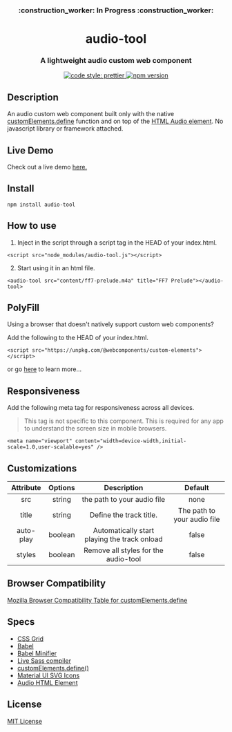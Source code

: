 <h3 align="center">:construction_worker: In Progress :construction_worker:</p>

<h1 align="center">audio-tool</h1>

<h3 align="center">A lightweight audio custom web component</h3>

<p align="center">
    <a href="https://prettier.io">
        <img alt="code style: prettier" src="https://img.shields.io/badge/code_style-prettier-ff69b4.svg?style=flat-square">
    </a>
    <a href="https://www.npmjs.com/package/prettier">
        <img alt="npm version" src="https://img.shields.io/npm/v/prettier.svg?style=flat-square">
    </a>
</p>

## Description

An audio custom web component built only with the native [customElements.define](https://developer.mozilla.org/en-US/docs/Web/API/CustomElementRegistry/define) function and on top of the [HTML Audio element](https://developer.mozilla.org/en-US/docs/Web/HTML/Element/audio). No javascript library or framework attached.

## Live Demo

Check out a live demo [here.](http://www.kevinmlogan.com/audio-tool/)

## Install

```
npm install audio-tool
```

## How to use

1. Inject in the script through a script tag in the HEAD of your index.html.

```
<script src="node_modules/audio-tool.js"></script>
```

2. Start using it in an html file.

```
<audio-tool src="content/ff7-prelude.m4a" title="FF7 Prelude"></audio-tool>
```

## PolyFill

Using a browser that doesn't natively support custom web components?

Add the following to the HEAD of your index.html.

```
<script src="https://unpkg.com/@webcomponents/custom-elements"></script>
```

or go [here](https://github.com/webcomponents/custom-elements) to learn more...

## Responsiveness

Add the following meta tag for responsiveness across all devices.

> This tag is not specific to this component. This is required for any app to understand the screen size in mobile browsers.

```
<meta name="viewport" content="width=device-width,initial-scale=1.0,user-scalable=yes" />
```

## Customizations

| Attribute | Options |                 Description                  |           Default           |
| :-------: | :-----: | :------------------------------------------: | :-------------------------: |
|    src    | string  |         the path to your audio file          |            none             |
|   title   | string  |           Define the track title.            | The path to your audio file |
| auto-play | boolean | Automatically start playing the track onload |            false            |
|  styles   | boolean |     Remove all styles for the audio-tool     |            false            |

## Browser Compatibility

[Mozilla Browser Compatibility Table for customElements.define](https://developer.mozilla.org/en-US/docs/Web/API/CustomElementRegistry/define#Browser_compatibility)

## Specs

- [CSS Grid](https://css-tricks.com/snippets/css/complete-guide-grid/)
- [Babel](https://babeljs.io/)
- [Babel Minifier](https://github.com/babel/minify#readme)
- [Live Sass compiler](https://marketplace.visualstudio.com/items?itemName=ritwickdey.live-sass)
- [customElements.define()](https://developer.mozilla.org/en-US/docs/Web/API/CustomElementRegistry/define)
- [Material UI SVG Icons](https://www.materialui.co/icons)
- [Audio HTML Element](https://developer.mozilla.org/en-US/docs/Web/HTML/Element/audio)

## License

[MIT License](https://github.com/kevinlogan94/audio-tool/blob/master/README.md)
